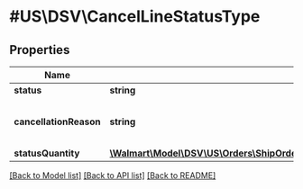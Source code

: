 # #US\DSV\CancelLineStatusType

## Properties

Name | Type | Description | Notes
------------ | ------------- | ------------- | -------------
**status** | **string** | Use 'Cancelled' |
**cancellationReason** | **string** | Reason for cancellation. Example: 'SUPPLIER_CANCEL' |
**statusQuantity** | [**\Walmart\Model\DSV\US\Orders\ShipOrderLinesRequestOrderLinesOrderLineInnerOrderLineStatusesOrderLineStatusInnerStatusQuantity**](ShipOrderLinesRequestOrderLinesOrderLineInnerOrderLineStatusesOrderLineStatusInnerStatusQuantity.md) |  |


[[Back to Model list]](../) [[Back to API list]](../../Api/US/DSV) [[Back to README]](../../README.md)
